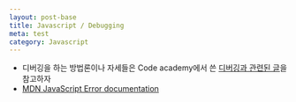 ```yaml
---
layout: post-base
title: Javascript / Debugging
meta: test
category: Javascript
---
```

* 디버깅을 하는 방법론이나 자세들은 Code academy에서 쓴 [디버깅과 관련된 글](https://www.codecademy.com/resources/blog/errors-in-code-think-differently/)을 참고하자
* [MDN JavaScript Error documentation](https://developer.mozilla.org/en-US/docs/Web/JavaScript/Reference/Global_Objects/Error)